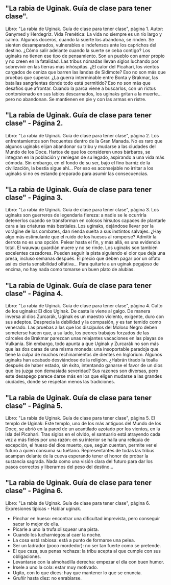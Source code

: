 ## "La rabia de Uginak. Guía de clase para tener clase".
Libro: "La rabia de Uginak. Guía de clase para tener clase", página 1.
Autor: Ganymed y Herdegriz.
Vida Frenética: La vida no siempre es un río largo y calmo. Algunos doceros, cuando la suerte los abandona, se rinden. Se sienten desamparados, vulnerables e indefensos ante los caprichos del destino. ¿Cómo salir adelante cuando la suerte se ceba contigo?
Los uginaks no tienen ese tipo de pensamiento. Son un pueblo con amor propio y no creen en la fatalidad. Las tribus nómadas llevan siglos luchando por sobrevivir en las tierras más inhóspitas. ¿El calor del Picahari, los vientos cargados de ceniza que barren las landas de Sidimote? Eso no son más que pruebas que superar. ¿La guerra interminable entre Bonta y Brakmar, las batallas sangrientas donde todo está permitido? Eso no son más que desafíos que afrontar. Cuando la parca viene a buscarlos, con un rictus contorsionado en sus labios descarnados, los uginaks gritan a la muerte... pero no abandonan. Se mantienen en pie y con las armas en ristre.

## "La rabia de Uginak. Guía de clase para tener clase" - Página 2.
Libro: "La rabia de Uginak. Guía de clase para tener clase", página 2.
Los enfrentamientos son frecuentes dentro de la Gran Manada. No es raro que algunos uginaks elijan abandonar su tribu y mudarse a las ciudades del Mundo de los Doce. Hartos de que los consideren unos bárbaros, se integran en la población y reniegan de su legado, aspirando a una vida más cómoda. Sin embargo, en el fondo de su ser, bajo el fino barniz de la civilización, la bestia sigue ahí... Por eso es aconsejable no irritar a los uginaks si no es estando preparado para asumir las consecuencias.

## "La rabia de Uginak. Guía de clase para tener clase" - Página 3.
Libro: "La rabia de Uginak. Guía de clase para tener clase", página 3.
Los uginaks son guerreros de legendaria fiereza: a nadie se le ocurriría detenerlos cuando se transforman en colosos hirsutos capaces de plantarle cara a las criaturas más bestiales. Los uginaks, dejándose llevar por la vorágine de los combates, dan rienda suelta a sus instintos salvajes. ¿Hay algo más estimulante que el ruido de los huesos al romperse? Admitir la derrota no es una opción. Pelear hasta el fin, y más allá, es una evidencia total. El wauwau guardián muere y no se rinde.
Los uginaks son también excelentes cazadores. Pueden seguir la pista siguiendo el olor que deja una presa, incluso semanas después. El precio que deben pagar por un olfato así es cierta sensibilidad olfativa... Para quitarte a un uginak pegajoso de encima, no hay nada como tomarse un buen plato de alubias.

## "La rabia de Uginak. Guía de clase para tener clase" - Página 4.
Libro: "La rabia de Uginak. Guía de clase para tener clase", página 4.
Culto de los uginaks: El dios Uginak.
De casta le viene al galgo. De manera inversa al dios Zurcarák, Uginak es un maestro violento, exigente, duro con sus adeptos. Desprecia la debilidad y la compasión, y es tan temido como venerado. Las pruebas a las que los discípulos del Moloso Negro deben someterse hacen que, a su lado, los peores trabajos forzados de las cárceles de Brakmar parezcan unas relajantes vacaciones en las playas de Vulkania. Sin embargo, todo apunta a que Uginak y Zurcarák no son más que las dos caras de una misma moneda: una insoportable paradoja que tiene la culpa de muchos rechinamientos de dientes en Inglorium.
Algunos uginaks han acabado desviándose de la religión. ¿Habrán tirado la toalla después de haber estado, sin éxito, intentando ganarse el favor de un dios que los juzga con demasiada severidad? Sus razones son diversas, pero este desapego parece darse más en los que eligen mudarse a las grandes ciudades, donde se respetan menos las tradiciones.

## "La rabia de Uginak. Guía de clase para tener clase" - Página 5.
Libro: "La rabia de Uginak. Guía de clase para tener clase", página 5.
El templo de Uginak: Este templo, uno de los más antiguos del Mundo de los Doce, se abrió en la pared de un acantilado azotado por los vientos, en la isla del Picahari. Tras siglos en el olvido, el santuario está atrayendo cada vez a más fieles por una razón: en su interior se halla una reliquia de excepción, el hueso del dios muerto, que, según cuentan, permite ver el futuro a quien consuma su tuétano. Representantes de todas las tribus acampan delante de la cueva esperando tener el honor de probar la sustancia sagrada. Nada como una visión clara del futuro para dar los pasos correctos y liberarnos del peso del destino...

## "La rabia de Uginak. Guía de clase para tener clase" - Página 6.
Libro: "La rabia de Uginak. Guía de clase para tener clase", página 6.
Expresiones típicas - Hablar uginak.
- Pinchar en hueso: encontrar una dificultad imprevista, pero conseguir sacar lo mejor de ella.
- Picarle a uno la trufa:olisquear una pista.
- Cuando los lucharniegos:al caer la noche.
- La cosa está rabiosa: está a punto de formarse una pelea.
- Ser un ladrador (poco mordedor): no ser tan fuerte como se pretende.
- El que caza, sus penas rechaza: la tribu acepta al que cumple con sus obligaciones.
- Levantarse con la almohadilla derecha: empezar el día con buen humor.
- Írsele a uno la cola:  estar muy motivado.
- Ugito, con lo que dices: hay que mantener lo que se enuncia.
- Gruñir hasta diez: no enrabiarse.
